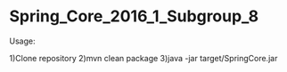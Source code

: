 # Spring_Core_2016_1_Subgroup_8

Usage:

1)Clone repository
2)mvn clean package
3)java -jar target/SpringCore.jar

